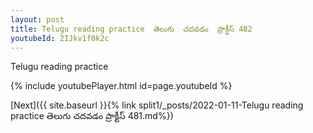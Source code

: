 ```yaml
---
layout: post
title: Telugu reading practice  తెలుగు  చదవడం  ప్రాక్టీస్ 482
youtubeId: 2IJkv1f0k2c
---
```

 
 
Telugu reading practice
 
 
 
 
 


{% include youtubePlayer.html id=page.youtubeId %}
 
[Next]({{ site.baseurl }}{% link  split1/_posts/2022-01-11-Telugu reading practice  తెలుగు  చదవడం  ప్రాక్టీస్ 481.md%})
 
